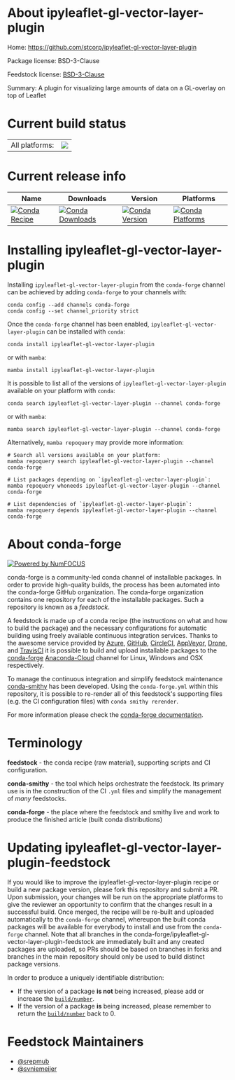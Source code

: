 About ipyleaflet-gl-vector-layer-plugin
=======================================

Home: https://github.com/stcorp/ipyleaflet-gl-vector-layer-plugin

Package license: BSD-3-Clause

Feedstock license: [BSD-3-Clause](https://github.com/conda-forge/ipyleaflet-gl-vector-layer-plugin-feedstock/blob/main/LICENSE.txt)

Summary: A plugin for visualizing large amounts of data on a GL-overlay on top of Leaflet

Current build status
====================


<table><tr><td>All platforms:</td>
    <td>
      <a href="https://dev.azure.com/conda-forge/feedstock-builds/_build/latest?definitionId=16188&branchName=main">
        <img src="https://dev.azure.com/conda-forge/feedstock-builds/_apis/build/status/ipyleaflet-gl-vector-layer-plugin-feedstock?branchName=main">
      </a>
    </td>
  </tr>
</table>

Current release info
====================

| Name | Downloads | Version | Platforms |
| --- | --- | --- | --- |
| [![Conda Recipe](https://img.shields.io/badge/recipe-ipyleaflet--gl--vector--layer--plugin-green.svg)](https://anaconda.org/conda-forge/ipyleaflet-gl-vector-layer-plugin) | [![Conda Downloads](https://img.shields.io/conda/dn/conda-forge/ipyleaflet-gl-vector-layer-plugin.svg)](https://anaconda.org/conda-forge/ipyleaflet-gl-vector-layer-plugin) | [![Conda Version](https://img.shields.io/conda/vn/conda-forge/ipyleaflet-gl-vector-layer-plugin.svg)](https://anaconda.org/conda-forge/ipyleaflet-gl-vector-layer-plugin) | [![Conda Platforms](https://img.shields.io/conda/pn/conda-forge/ipyleaflet-gl-vector-layer-plugin.svg)](https://anaconda.org/conda-forge/ipyleaflet-gl-vector-layer-plugin) |

Installing ipyleaflet-gl-vector-layer-plugin
============================================

Installing `ipyleaflet-gl-vector-layer-plugin` from the `conda-forge` channel can be achieved by adding `conda-forge` to your channels with:

```
conda config --add channels conda-forge
conda config --set channel_priority strict
```

Once the `conda-forge` channel has been enabled, `ipyleaflet-gl-vector-layer-plugin` can be installed with `conda`:

```
conda install ipyleaflet-gl-vector-layer-plugin
```

or with `mamba`:

```
mamba install ipyleaflet-gl-vector-layer-plugin
```

It is possible to list all of the versions of `ipyleaflet-gl-vector-layer-plugin` available on your platform with `conda`:

```
conda search ipyleaflet-gl-vector-layer-plugin --channel conda-forge
```

or with `mamba`:

```
mamba search ipyleaflet-gl-vector-layer-plugin --channel conda-forge
```

Alternatively, `mamba repoquery` may provide more information:

```
# Search all versions available on your platform:
mamba repoquery search ipyleaflet-gl-vector-layer-plugin --channel conda-forge

# List packages depending on `ipyleaflet-gl-vector-layer-plugin`:
mamba repoquery whoneeds ipyleaflet-gl-vector-layer-plugin --channel conda-forge

# List dependencies of `ipyleaflet-gl-vector-layer-plugin`:
mamba repoquery depends ipyleaflet-gl-vector-layer-plugin --channel conda-forge
```


About conda-forge
=================

[![Powered by
NumFOCUS](https://img.shields.io/badge/powered%20by-NumFOCUS-orange.svg?style=flat&colorA=E1523D&colorB=007D8A)](https://numfocus.org)

conda-forge is a community-led conda channel of installable packages.
In order to provide high-quality builds, the process has been automated into the
conda-forge GitHub organization. The conda-forge organization contains one repository
for each of the installable packages. Such a repository is known as a *feedstock*.

A feedstock is made up of a conda recipe (the instructions on what and how to build
the package) and the necessary configurations for automatic building using freely
available continuous integration services. Thanks to the awesome service provided by
[Azure](https://azure.microsoft.com/en-us/services/devops/), [GitHub](https://github.com/),
[CircleCI](https://circleci.com/), [AppVeyor](https://www.appveyor.com/),
[Drone](https://cloud.drone.io/welcome), and [TravisCI](https://travis-ci.com/)
it is possible to build and upload installable packages to the
[conda-forge](https://anaconda.org/conda-forge) [Anaconda-Cloud](https://anaconda.org/)
channel for Linux, Windows and OSX respectively.

To manage the continuous integration and simplify feedstock maintenance
[conda-smithy](https://github.com/conda-forge/conda-smithy) has been developed.
Using the ``conda-forge.yml`` within this repository, it is possible to re-render all of
this feedstock's supporting files (e.g. the CI configuration files) with ``conda smithy rerender``.

For more information please check the [conda-forge documentation](https://conda-forge.org/docs/).

Terminology
===========

**feedstock** - the conda recipe (raw material), supporting scripts and CI configuration.

**conda-smithy** - the tool which helps orchestrate the feedstock.
                   Its primary use is in the construction of the CI ``.yml`` files
                   and simplify the management of *many* feedstocks.

**conda-forge** - the place where the feedstock and smithy live and work to
                  produce the finished article (built conda distributions)


Updating ipyleaflet-gl-vector-layer-plugin-feedstock
====================================================

If you would like to improve the ipyleaflet-gl-vector-layer-plugin recipe or build a new
package version, please fork this repository and submit a PR. Upon submission,
your changes will be run on the appropriate platforms to give the reviewer an
opportunity to confirm that the changes result in a successful build. Once
merged, the recipe will be re-built and uploaded automatically to the
`conda-forge` channel, whereupon the built conda packages will be available for
everybody to install and use from the `conda-forge` channel.
Note that all branches in the conda-forge/ipyleaflet-gl-vector-layer-plugin-feedstock are
immediately built and any created packages are uploaded, so PRs should be based
on branches in forks and branches in the main repository should only be used to
build distinct package versions.

In order to produce a uniquely identifiable distribution:
 * If the version of a package **is not** being increased, please add or increase
   the [``build/number``](https://docs.conda.io/projects/conda-build/en/latest/resources/define-metadata.html#build-number-and-string).
 * If the version of a package **is** being increased, please remember to return
   the [``build/number``](https://docs.conda.io/projects/conda-build/en/latest/resources/define-metadata.html#build-number-and-string)
   back to 0.

Feedstock Maintainers
=====================

* [@srepmub](https://github.com/srepmub/)
* [@svniemeijer](https://github.com/svniemeijer/)

